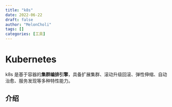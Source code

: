 ```yaml
---
title: "k8s"
date: 2022-06-22
draft: false
author: "MelonCholi"
tags: []
categories: [工具]
---
```


# Kubernetes

k8s 是基于容器的**集群编排引擎**，具备扩展集群、滚动升级回滚、弹性伸缩、自动治愈、服务发现等多种特性能力。

## 介绍
